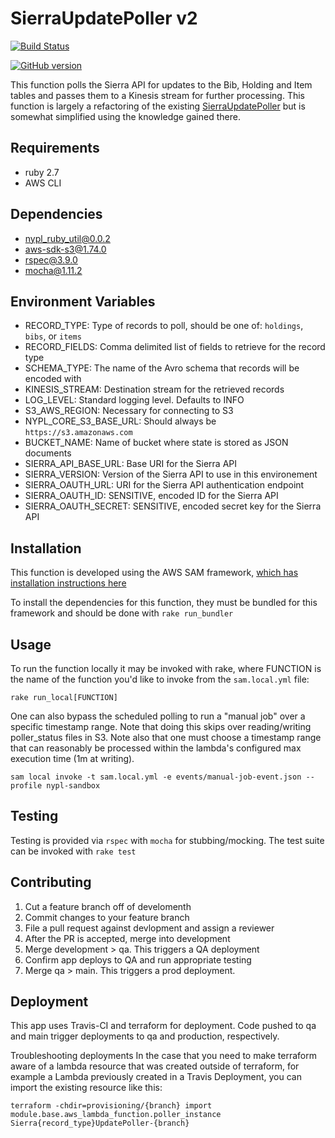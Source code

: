 # SierraUpdatePoller v2

[![Build Status](https://travis-ci.com/NYPL/sierraUpdatePollerV2.svg?token=Fv4twsPZbkerqgdJB89v&branch=main)](https://travis-ci.com/NYPL/sierraUpdatePollerV2)

[![GitHub version](https://badge.fury.io/gh/nypl%2FsierraUpdatePollerV2.svg)](https://badge.fury.io/gh/nypl%2FsierraUpdatePollerV2)

This function polls the Sierra API for updates to the Bib, Holding and Item tables and passes them to a Kinesis stream for further processing. This function is largely a refactoring of the existing [SierraUpdatePoller](https://github.com/NYPL-discovery/sierraupdatepoller) but is somewhat simplified using the knowledge gained there.

## Requirements

- ruby 2.7
- AWS CLI

## Dependencies

- nypl_ruby_util@0.0.2
- aws-sdk-s3@1.74.0
- rspec@3.9.0
- mocha@1.11.2

## Environment Variables

- RECORD_TYPE: Type of records to poll, should be one of: `holdings`, `bibs`, or `items`
- RECORD_FIELDS: Comma delimited list of fields to retrieve for the record type
- SCHEMA_TYPE: The name of the Avro schema that records will be encoded with
- KINESIS_STREAM: Destination stream for the retrieved records
- LOG_LEVEL: Standard logging level. Defaults to INFO
- S3_AWS_REGION: Necessary for connecting to S3
- NYPL_CORE_S3_BASE_URL: Should always be `https://s3.amazonaws.com`
- BUCKET_NAME: Name of bucket where state is stored as JSON documents
- SIERRA_API_BASE_URL: Base URI for the Sierra API
- SIERRA_VERSION: Version of the Sierra API to use in this environement
- SIERRA_OAUTH_URL: URI for the Sierra API authentication endpoint
- SIERRA_OAUTH_ID: SENSITIVE, encoded ID for the Sierra API
- SIERRA_OAUTH_SECRET: SENSITIVE, encoded secret key for the Sierra API

## Installation

This function is developed using the AWS SAM framework, [which has installation instructions here](https://docs.aws.amazon.com/serverless-application-model/latest/developerguide/serverless-sam-cli-install.html)

To install the dependencies for this function, they must be bundled for this framework and should be done with `rake run_bundler`

## Usage

To run the function locally it may be invoked with rake, where FUNCTION is the name of the function you'd like to invoke from the `sam.local.yml` file:

`rake run_local[FUNCTION]`

One can also bypass the scheduled polling to run a "manual job" over a specific timestamp range. Note that doing this skips over reading/writing poller\_status files in S3. Note also that one must choose a timestamp range that can reasonably be processed within the lambda's configured max execution time (1m at writing).

```
sam local invoke -t sam.local.yml -e events/manual-job-event.json --profile nypl-sandbox
```

## Testing

Testing is provided via `rspec` with `mocha` for stubbing/mocking. The test suite can be invoked with `rake test`

## Contributing

1. Cut a feature branch off of develomenth
2. Commit changes to your feature branch
3. File a pull request against devlopment and assign a reviewer
4. After the PR is accepted, merge into development
5. Merge development > qa. This triggers a QA deployment
6. Confirm app deploys to QA and run appropriate testing
7. Merge qa > main. This triggers a prod deployment.

## Deployment

This app uses Travis-CI and terraform for deployment. Code pushed to qa and main trigger deployments to qa and production, respectively.

Troubleshooting deployments
In the case that you need to make terraform aware of a lambda resource that was created outside of terraform, for example a Lambda previously created in a Travis Deployment, you can import the existing resource like this:

```
terraform -chdir=provisioning/{branch} import module.base.aws_lambda_function.poller_instance Sierra{record_type}UpdatePoller-{branch}
```